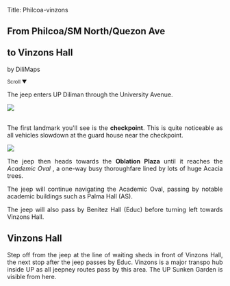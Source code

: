 Title: Philcoa-vinzons

<section id='cover' class='cover active'>
<h1> From Philcoa/SM North/Quezon Ave <br><br>to Vinzons Hall</h1>
<p align='justify'>by DiliMaps </p>
<small class='scroll'>Scroll ▼</small>
</section>

<section id='philcoa'>
<p align='justify'>The jeep enters UP Diliman through the University Avenue.
</p>
</section>


<section id='checkpoint'>
<img src='https://lh5.googleusercontent.com/sMFt20bUa525jdRRFqegGWrHP-A4iiqN7wZCUrEv_Edn8tX7nf0VN4-dhMJww8Vi9VMnnEI764dF3HveU6Nq27hIrAt-W327uv3hsNWzkZudF9B4FnS2-Gus'>
<br><br>
<p align='justify'>
The first landmark you'll see is the <b>checkpoint</b>. This is quite noticeable as all vehicles slowdown at the guard house near the checkpoint.
</p>
</section>

  <section id='oble'>
    <img src='https://lh5.googleusercontent.com/Yz5J2JH1WOC3rDIvLnC-0kHeuK0F7Q8I7KXhRWGsx79Ev4f_xbZFySb49DLnGdWV-52yjPxcneu3kx2XpNdRy_e7hNYH-41eLrYwb7Q5HBn8saCd2RuffH4d'>
    <p align="justify">The jeep then heads towards the <b> Oblation Plaza </b> until it reaches the <i> Academic Oval </i>, a one-way busy thoroughfare lined by lots of huge Acacia trees.</p>
    </section>


<section id='as'>
<p align='justify'>
The jeep will continue navigating the Academic Oval, passing by notable academic buildings such as Palma Hall (AS).
</p>
</section>


<section id='educ'>
<p align='justify'>
The jeep will also pass by Benitez Hall (Educ) before turning left towards Vinzons Hall.
</p>
</section>

<section id='vinzons'>
<h1> Vinzons Hall</h1>
<p align='justify'>
Step off from the jeep at the line of waiting sheds in front of Vinzons Hall, the next stop after the jeep passes by Educ. Vinzons is a major transpo hub inside UP as all jeepney routes pass by this area. The UP Sunken Garden is visible from here.
</p>
</section>